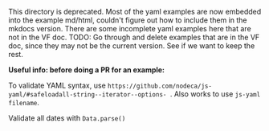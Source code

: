 This directory is deprecated.  Most of the yaml examples are now embedded into the example md/html, couldn't figure out how to include them in the mkdocs version.  There are some incomplete yaml examples here that are not in the VF doc.  TODO: Go through and delete examples that are in the VF doc, since they may not be the current version.  See if we want to keep the rest.


**Useful info: before doing a PR for an example:**

To validate YAML syntax, use `https://github.com/nodeca/js-yaml/#safeloadall-string--iterator--options- `.  Also works to use  `js-yaml filename`.

Validate all dates with `Data.parse()`
